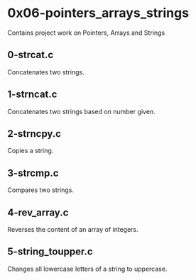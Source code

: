 # 0x06-pointers_arrays_strings
Contains project work on Pointers, Arrays and Strings

## 0-strcat.c
Concatenates two strings.

## 1-strncat.c
Concatenates two strings based on number given.

## 2-strncpy.c
Copies a string.

## 3-strcmp.c
Compares two strings.

## 4-rev_array.c
Reverses the content of an array of integers.

## 5-string_toupper.c
Changes all lowercase letters of a string to uppercase.

##


##


##


##


##


##


##
